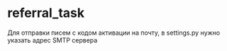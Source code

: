 # referral_task

Для отправки писем с кодом активации на почту, в settings.py нужно указать адрес SMTP сервера
